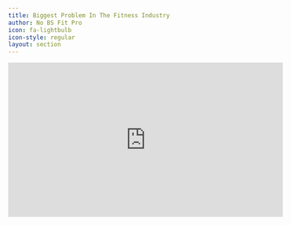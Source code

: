 ```yaml
---
title: Biggest Problem In The Fitness Industry
author: No BS Fit Pro
icon: fa-lightbulb
icon-style: regular
layout: section
---
```


<iframe width="560" height="315" src="https://www.youtube.com/embed/JjgtOI_ruGI" frameborder="0" allow="autoplay; encrypted-media" allowfullscreen></iframe>
